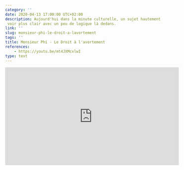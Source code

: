 ```yaml
---
category: ''
date: 2020-04-13 17:00:00 UTC+02:00
description: Aujourd'hui dans la minute culturelle, un sujet hautement philosophique et souvent tellement polarisé... essayons de
 voir plus clair avec un peu de logique là dedans.
link: ''
slug: monsieur-phi-le-droit-a-lavortement
tags: ''
title: Monsieur Phi - Le Droit à l'avortement
references:
    - https://youtu.be/mt4JXMcxlwI
type: text
---
```


<iframe width="560" height="315" src="https://www.youtube-nocookie.com/embed/mt4JXMcxlwI" frameborder="0" allow="accelerometer; autoplay; encrypted-media; gyroscope; picture-in-picture" allowfullscreen></iframe>